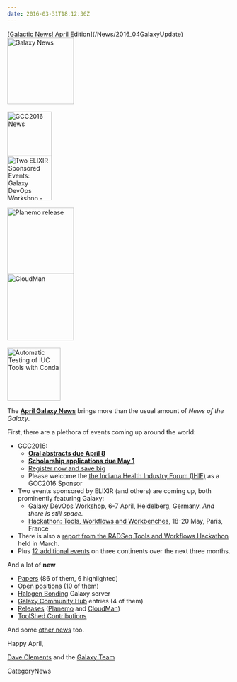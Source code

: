 ```yaml
---
date: 2016-03-31T18:12:36Z
---
```

<div class='newsItemHeader'>[Galactic News! April Edition](/News/2016_04GalaxyUpdate)</div>

<div class='right'>
<a href='/GalaxyUpdates/2016_04'><img src='/Images/GalaxyLogos/GalaxyNews.png' alt='Galaxy News' width=150 /></a><br />
<br />
<div class='right'>
<a href='/GalaxyUpdates/2016_04#gcc2016'><img src='/Images/Logos/GCC2016LogoTallBig.png' alt='GCC2016 News' width="100" /></a><br />
<a href='/GalaxyUpdates/2016_04#galaxy-devops-workshop---heidelberg-6-7-april'><img src='/Images/Logos/ElixirNoTextLogo.png' alt='Two ELIXIR Sponsored Events: Galaxy DevOps Workshop - Galaxy and Galaxy tools deployment strategies; Hackathon: Tools, Workflows and Workbenches' width="100" /></a>
</div><br />
<a href='/GalaxyUpdates/2016_04#planemo-0240'><img src='/Images/Logos/PlanemoLogo.png' alt='Planemo release' width="150" /></a><br />
<a href='/GalaxyUpdates/2016_04#cloudman-1603'><img src='/Images/GalaxyLogos/cloudman-logo.jpg' alt='CloudMan' width="150" /></a><br />
<div class='center'><br />
<a href='/GalaxyUpdates/2016_04#automatic-testing-of-iuc-tools-with-conda'><img src='/Images/Logos/Conda_480.png' alt='Automatic Testing of IUC Tools with Conda' width="120" /></a>
</div></div>

The **[April Galaxy News](/GalaxyUpdates/2016_04)** brings more than the usual amount of *News of the Galaxy*.  

First, there are a plethora of events coming up around the world:

* [GCC2016](/GalaxyUpdates/2016_04#gcc2016):
  * **[Oral abstracts due April 8](/GalaxyUpdates/2016_04#gcc2016-abstract-deadline-extended-to-april-8)**
  * **[Scholarship applications due May 1](/GalaxyUpdates/2016_04#scholarships-application-deadline-is-may-1)**
  * [Register now and save big](/GalaxyUpdates/2016_04#gcc2016-early-registration)
  * Please welcome the [the Indiana Health Industry Forum (IHIF)](/GalaxyUpdates/2016_04#sponsors) as a GCC2016 Sponsor
* Two events sponsored by ELIXIR (and others) are coming up, both prominently featuring Galaxy:
  * [Galaxy DevOps Workshop](/GalaxyUpdates/2016_04#galaxy-devops-workshop---heidelberg-6-7-april), 6-7 April, Heidelberg, Germany.  *And there is still space.*
  * [Hackathon: Tools, Workflows and Workbenches](/GalaxyUpdates/2016_04#hackathon-tools-workflows-and-workbenches-18-20-may), 18-20 May, Paris, France
* There is also a [report from the RADSeq Tools and Workflows Hackathon](/GalaxyUpdates/2016_04#report-iuc-contribution-fest---radseq-tools-and-workflows) held in March.
* Plus [12 additional events](/GalaxyUpdates/2016_04#upcoming-events) on three continents over the next three months.

And a lot of **new**
* [Papers](/GalaxyUpdates/2016_04#new-papers) (86 of them, 6 highlighted)
* [Open positions](/GalaxyUpdates/2016_04#whos-hiring) (10 of them)
* [Halogen Bonding](/GalaxyUpdates/2016_04#new-public-galaxy-servers) Galaxy server
* [Galaxy Community Hub](/GalaxyUpdates/2016_04#galaxy-community-hubs) entries (4 of them)
* [Releases](/GalaxyUpdates/2016_04#releases) ([Planemo](/GalaxyUpdates/2016_04#planemo-0240) and [CloudMan](/GalaxyUpdates/2016_04#cloudman-1603))
* [ToolShed Contributions](/GalaxyUpdates/2016_04#toolshed-contributions)

And some [other news](/GalaxyUpdates/2016_04#other-news) too.

Happy April,

[Dave Clements](/DaveClements) and the [Galaxy Team](/GalaxyTeam)


CategoryNews
